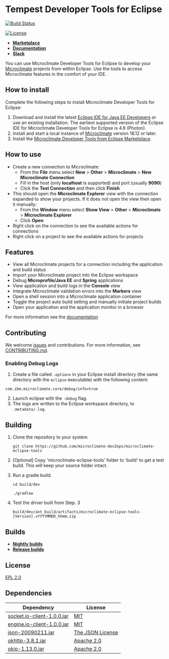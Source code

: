 # Tempest Developer Tools for Eclipse

[![Build Status](http://localhost:8080/buildStatus/icon?job=My+Multibranch+Pipeline%2Fmaster)](http://localhost:8080/job/My%20Multibranch%20Pipeline/job/master/)

[![License](https://img.shields.io/badge/License-EPL%202.0-red.svg)](https://www.eclipse.org/legal/epl-2.0/)

- **[Marketplace](https://marketplace.eclipse.org/content/microclimate-developer-tools)**
- **[Documentation](https://microclimate-dev2ops.github.io/mdteclipseoverview)**
- **[Slack](https://slack-invite-ibm-cloud-tech.mybluemix.net/)**

You can use Microclimate Developer Tools for Eclipse to develop your [Microclimate](https://microclimate-dev2ops.github.io) projects from within Eclipse. Use the tools to access Microclimate features in the comfort of your IDE.

## How to install

Complete the following steps to install Microclimate Developer Tools for Eclipse:

1. Download and install the latest [Eclipse IDE for Java EE Developers](https://www.eclipse.org/downloads/packages/release/) or use an existing installation. The earliest supported version of the Eclipse IDE for Microclimate Developer Tools for Eclipse is 4.8 (Photon).
2. Install and start a local instance of [Microclimate](https://microclimate-dev2ops.github.io/installlocally) version 18.12 or later.
3. Install the [Microclimate Developer Tools from Eclipse Marketplace](https://marketplace.eclipse.org/content/microclimate-developer-tools).

## How to use

- Create a new connection to Microclimate:
    - From the **File** menu select **New** > **Other** > **Microclimate** > **New Microclimate Connection**
    - Fill in the host (only **localhost** is supported) and port (usually **9090**)
    - Click the **Test Connection** and then click **Finish**
- This should open the **Microclimate Explorer** view with the connection expanded to show your projects. If it does not open the view then open it manually:
    - From the **Window** menu select **Show View** > **Other** > **Microclimate** > **Microclimate Explorer**
    - Click **Open**
- Right click on the connection to see the available actions for connections
- Right click on a project to see the available actions for projects

## Features

- View all Microclimate projects for a connection including the application and build status
- Import your Microclimate project into the Eclipse workspace
- Debug **Microprofile/Java EE** and **Spring** applications
- View application and build logs in the **Console** view
- Integrate Microclimate validation errors into the **Markers** view
- Open a shell session into a Microclimate application container
- Toggle the project auto build setting and manually initiate project builds
- Open your application and the application monitor in a browser

For more information see the [documentation](https://microclimate-dev2ops.github.io/mdteclipseoverview#doc)

## Contributing

We welcome [issues](https://github.com/microclimate-dev2ops/microclimate-eclipse-tools/issues) and contributions. For more information, see [CONTRIBUTING.md](https://github.com/microclimate-dev2ops/microclimate-eclipse-tools/tree/master/CONTRIBUTING.md).

### Enabling Debug Logs

1. Create a file called `.options` in your Eclipse install directory (the same directory with the `eclipse` executable) with the following content:

`com.ibm.microclimate.core/debug/info=true`

2. Launch eclipse with the `-debug` flag.
3. The logs are written to the Eclipse workspace directory, to `.metadata/.log`.

## Building

1. Clone the repository to your system.

    ```git clone https://github.com/microclimate-dev2ops/microclimate-eclipse-tools```

2. [Optional] Copy 'microclimate-eclipse-tools' folder to 'build' to get a test build. This will keep your source folder intact.
3. Run a gradle build.

    ```cd build/dev```

    ```./gradlew```

4. Test the driver built from Step. 3

    ```build/dev/ant_build/artifacts/microclimate-eclipse-tools-[Version].vYYYYMMDD_hhmm.zip```

## Builds

- **[Nightly builds](https://public.dhe.ibm.com/ibmdl/export/pub/software/microclimate/eclipse-tools/nightly/)**
- **[Release builds](https://public.dhe.ibm.com/ibmdl/export/pub/software/microclimate/eclipse-tools/release/)**

## License

[EPL 2.0](https://github.com/microclimate-dev2ops/microclimate-eclipse-tools/tree/master/LICENSE)

## Dependencies

| Dependency | License |
| ---------- | ------- |
| [socket.io-client-1.0.0.jar](https://mvnrepository.com/artifact/io.socket/socket.io-client/1.0.0) | [MIT](http://opensource.org/licenses/mit-license) |
| [engine.io-client-1.0.0.jar](https://mvnrepository.com/artifact/io.socket/engine.io-client/1.0.0) | [MIT](https://opensource.org/licenses/mit-license) |
| [json-20090211.jar](https://mvnrepository.com/artifact/org.json/json/20090211) | [The JSON License](http://www.json.org/license.html) |
| [okhttp-3.8.1.jar](https://mvnrepository.com/artifact/com.squareup.okhttp3/okhttp/3.8.1) | [Apache 2.0](http://www.apache.org/licenses/LICENSE-2.0.txt) |
| [okio-1.13.0.jar](https://mvnrepository.com/artifact/com.squareup.okio/okio/1.13.0) | [Apache 2.0](http://www.apache.org/licenses/LICENSE-2.0.txt) |

